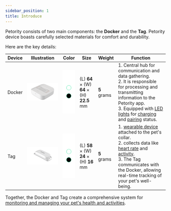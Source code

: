 ```yaml
---
sidebar_position: 1
title: Introduce
---
```


Petority consists of two main components: the **Docker** and the **Tag**. Petority device boasts carefully selected materials for comfort and durability. 

Here are the key details:

| Device  |  Illustration  | Color | Size | Weight | Function |
| ----------- |----------- | ----------- | ----------- | ----------- | ----------- |
|Docker| ![Docker](/img/devices/docker.png) | ![color](/img/devices/color.png) | (L) **64** × (W) **64** × (H) **22.5** mm |  **5** grams |1. Central hub for communication and data gathering.<br/>2. It is responsible for processing and transmitting information to the Petority app.<br/>3. Equipped with [LED lights](/docs/devices/light-sound/light-color) for [charging](/docs/devices/battery-charging/battery-charging) and [pairing](/docs/petority/devices/device-pairing) status.|
|Tag| ![Tag](/img/devices/tag.png) |![color](/img/devices/color.png) | (L) **58** × (W) **24** × (H) **16** mm |  **5** grams |1. [wearable device](/docs/devices/general-information/attaching) attached to the pet's collar.<br/> 2. collects data like [heart rate](/docs/petority/features/realtime-heartrate-monitoring) and [activity](/docs/petority/features/live-tracking).<br/>3. The Tag communicates with the Docker, allowing real-time tracking of your pet's well-being. |

Together, the Docker and Tag create a comprehensive system for [monitoring and managing your pet's health and activities](/docs/petority/features/health-monitoring).